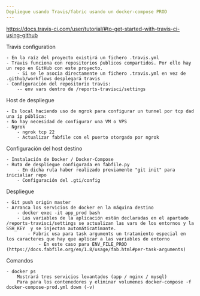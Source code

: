 ```yaml
---
Depliegue usando Travis/fabric usando un docker-compose PROD
---
```

https://docs.travis-ci.com/user/tutorial/#to-get-started-with-travis-ci-using-github

Travis configuration
    
    - En la raíz del proyecto existirá un fichero .travis.yml
    - Travis funciona con repositorios ṕublicos compartidos. Por ello hay un repo en GitHub con este proyecto.
        - Si se le asocia directamente un fichero .travis.yml en vez de .github/workflows desplegará travis
    - Configuración del repositorio travis:
        -- env vars dentro de /reports-travisci/settings 

Host de despliegue 

    - Es local haciendo uso de ngrok para configurar un tunnel por tcp dad una ip pública:
    - No hay necesidad de configurar una VM o VPS
    - Ngrok
        - ngrok tcp 22
        - Actualizar fabfile con el puerto otorgado por ngrok
        
Configuración del host destino

    - Instalación de Docker / Docker-Compose
    - Ruta de despliegue configurada en fabfile.py
        - En dicha ruta haber realizado previamente "git init" para inicialiar repo
        - Configuración del .gti/config
        
Despliegue

    - Git push origin master 
    - Arranca los servicios de docker en la máquina destino
        - docker exec -it app_prod bash
        - Las variables de la aplicación están declaradas en el apartado /reports-travisci/settings se actualizan las vars de los entornos y la SSH_KEY  y se injectan automáticatimante.  
            - Fabric usa para task arguments un tratamiento especial en los caracteres que hay que aplicar a las variables de entorno 
                - En este caso para ENV_FILE_PROD (https://docs.fabfile.org/en/1.8/usage/fab.html#per-task-arguments)

Comandos

    - docker ps
        Mostrará tres servicios levantados (app / nginx / mysql)
        Para para los contenedores y eliminar volumenes docker-compose -f docker-compose-prod.yml down (-v)
        